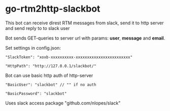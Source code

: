 # go-rtm2http-slackbot
This bot can receive direst RTM messages from slack, send it to http server and send reply to to slack user

Bot sends GET-queries to server url with params: **user**, **message** and **email**.

Set settings in config.json:

`"SlackToken": "xoxb-xxxxxxxxxx-xxxxxxxxxxxxxxxxxxxxxxxx"`

`"HttpPath": "http://127.0.0.1/slackbot/"`

Bot can use basic http auth of http-server

`"BasicUser": "slackbot" // "" if no auth`

`"BasicPassword": "slackbot"`

Uses slack access package "github.com/nlopes/slack"
